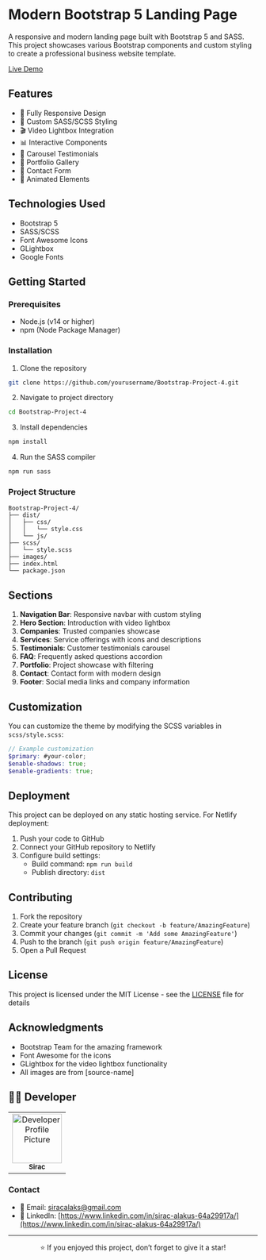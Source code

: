 # Modern Bootstrap 5 Landing Page

A responsive and modern landing page built with Bootstrap 5 and SASS. This project showcases various Bootstrap components and custom styling to create a professional business website template.

[Live Demo](https://sirac-bootstrap-project-4.netlify.app/)


## Features

- 📱 Fully Responsive Design
- 🎨 Custom SASS/SCSS Styling
- 🎬 Video Lightbox Integration
- 📊 Interactive Components
- 🔄 Carousel Testimonials
- 💼 Portfolio Gallery
- 📝 Contact Form
- 🎯 Animated Elements

## Technologies Used

- Bootstrap 5
- SASS/SCSS
- Font Awesome Icons
- GLightbox
- Google Fonts

## Getting Started

### Prerequisites

- Node.js (v14 or higher)
- npm (Node Package Manager)

### Installation

1. Clone the repository
```bash
git clone https://github.com/yourusername/Bootstrap-Project-4.git
```

2. Navigate to project directory
```bash
cd Bootstrap-Project-4
```

3. Install dependencies
```bash
npm install
```

4. Run the SASS compiler
```bash
npm run sass
```

### Project Structure

```
Bootstrap-Project-4/
├── dist/
│   ├── css/
│   │   └── style.css
│   └── js/
├── scss/
│   └── style.scss
├── images/
├── index.html
└── package.json
```

## Sections

1. **Navigation Bar**: Responsive navbar with custom styling
2. **Hero Section**: Introduction with video lightbox
3. **Companies**: Trusted companies showcase
4. **Services**: Service offerings with icons and descriptions
5. **Testimonials**: Customer testimonials carousel
6. **FAQ**: Frequently asked questions accordion
7. **Portfolio**: Project showcase with filtering
8. **Contact**: Contact form with modern design
9. **Footer**: Social media links and company information

## Customization

You can customize the theme by modifying the SCSS variables in `scss/style.scss`:

```scss
// Example customization
$primary: #your-color;
$enable-shadows: true;
$enable-gradients: true;
```

## Deployment

This project can be deployed on any static hosting service. For Netlify deployment:

1. Push your code to GitHub
2. Connect your GitHub repository to Netlify
3. Configure build settings:
   - Build command: `npm run build`
   - Publish directory: `dist`

## Contributing

1. Fork the repository
2. Create your feature branch (`git checkout -b feature/AmazingFeature`)
3. Commit your changes (`git commit -m 'Add some AmazingFeature'`)
4. Push to the branch (`git push origin feature/AmazingFeature`)
5. Open a Pull Request

## License

This project is licensed under the MIT License - see the [LICENSE](LICENSE) file for details

## Acknowledgments

- Bootstrap Team for the amazing framework
- Font Awesome for the icons
- GLightbox for the video lightbox functionality
- All images are from [source-name]

## 👨‍💻 Developer

<table>
  <tr>
    <td align="center">
      <a href="https://github.com/siracalaks">
        <img src="https://github.com/siracalaks.png" width="100px;" alt="Developer Profile Picture"/>
        <br />
        <sub><b>Sirac</b></sub>
      </a>
    </td>
  </tr>
</table>

### Contact
- 📧 Email: [siracalaks@gmail.com](mailto:email@example.com)
- 💼 LinkedIn: [https://www.linkedin.com/in/sirac-alakus-64a29917a/](https://www.linkedin.com/in/sirac-alakus-64a29917a/)

---

<div align="center">

⭐️ If you enjoyed this project, don’t forget to give it a star!

</div>
